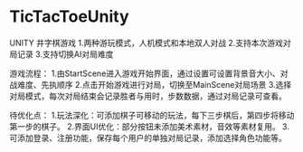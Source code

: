 # TicTacToeUnity
UNITY 井字棋游戏
1.两种游玩模式，人机模式和本地双人对战
2.支持本次游戏对局记录
3.支持切换AI对局难度

游戏流程：
1.由StartScene进入游戏开始界面，通过设置可设置背景音大小、对战难度、先执顺序
2.点击开始游戏进行对局，切换至MainScene对局场景
3.选择对局模式，每次对局结束会记录胜者与用时，步数数据，通过对局记录可查看。

待优化点：
1.玩法深化：可添加棋子可移动的玩法，每下三步棋后，第四步将移动第一步的棋子。
2.界面UI优化：部分按钮未添加美术素材，音效等素材复用。
3.可添加登录、注册功能，保存每个用户的单独对局记录，添加选择角色功能等。


